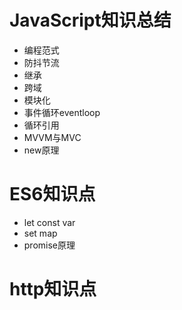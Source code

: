 # JavaScript知识总结

- 编程范式
- 防抖节流
- 继承
- 跨域
- 模块化
- 事件循环eventloop
- 循环引用
- MVVM与MVC
- new原理

# ES6知识点
- let const var 
- set map
- promise原理

# http知识点